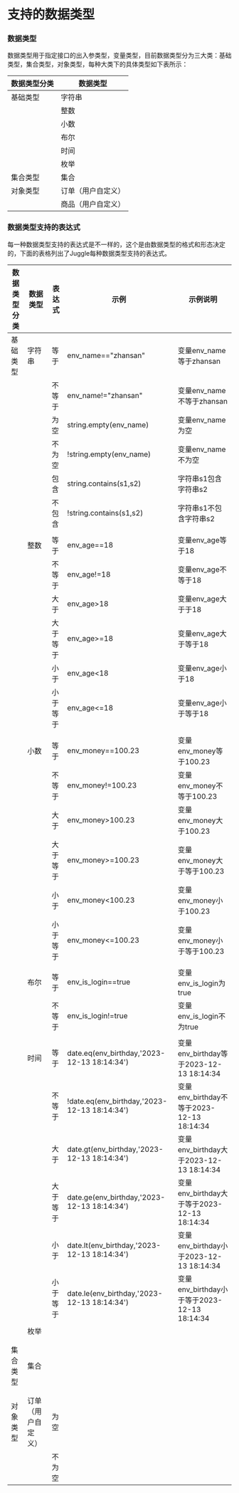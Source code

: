 # 支持的数据类型

### 数据类型

数据类型用于指定接口的出入参类型，变量类型，目前数据类型分为三大类：基础类型，集合类型，对象类型，每种大类下的具体类型如下表所示：

| 数据类型分类 | 数据类型           |
| ------------ | ------------------ |
| 基础类型     | 字符串             |
|              | 整数               |
|              | 小数               |
|              | 布尔               |
|              | 时间               |
|              | 枚举               |
| 集合类型     | 集合               |
| 对象类型     | 订单（用户自定义） |
|              | 商品（用户自定义） |

### 数据类型支持的表达式

每一种数据类型支持的表达式是不一样的，这个是由数据类型的格式和形态决定的，下面的表格列出了Juggle每种数据类型支持的表达式。

| 数据类型分类 | 数据类型           | 表达式   | 示例                                         | 示例说明                                    |
| ------------ | ------------------ | -------- | -------------------------------------------- | ------------------------------------------- |
| 基础类型     | 字符串             | 等于     | env_name==\"zhansan"                         | 变量env_name等于zhansan                     |
|              |                    | 不等于   | env_name!=\"zhansan"                         | 变量env_name不等于zhansan                   |
|              |                    | 为空     | string.empty(env_name)                       | 变量env_name为空                            |
|              |                    | 不为空   | !string.empty(env_name)                      | 变量env_name不为空                          |
|              |                    | 包含     | string.contains(s1,s2)                       | 字符串s1包含字符串s2                        |
|              |                    | 不包含   | !string.contains(s1,s2)                      | 字符串s1不包含字符串s2                      |
|              |                    |          |                                              |                                             |
|              | 整数               | 等于     | env_age==18                                  | 变量env_age等于18                           |
|              |                    | 不等于   | env_age!=18                                  | 变量env_age不等于18                         |
|              |                    | 大于     | env_age>18                                   | 变量env_age大于于18                         |
|              |                    | 大于等于 | env_age>=18                                  | 变量env_age大于等于18                       |
|              |                    | 小于     | env_age<18                                   | 变量env_age小于18                           |
|              |                    | 小于等于 | env_age<=18                                  | 变量env_age小于等于18                       |
|              |                    |          |                                              |                                             |
|              | 小数               | 等于     | env_money==100.23                            | 变量env_money等于100.23                     |
|              |                    | 不等于   | env_money!=100.23                            | 变量env_money不等于100.23                   |
|              |                    | 大于     | env_money>100.23                             | 变量env_money大于100.23                     |
|              |                    | 大于等于 | env_money>=100.23                            | 变量env_money大于等于100.23                 |
|              |                    | 小于     | env_money<100.23                             | 变量env_money小于100.23                     |
|              |                    | 小于等于 | env_money<=100.23                            | 变量env_money小于等于100.23                 |
|              |                    |          |                                              |                                             |
|              | 布尔               | 等于     | env_is_login==true                           | 变量env_is_login为true                      |
|              |                    | 不等于   | env_is_login!=true                           | 变量env_is_login不为true                    |
|              |                    |          |                                              |                                             |
|              | 时间               | 等于     | date.eq(env_birthday,'2023-12-13 18:14:34')  | 变量env_birthday等于2023-12-13 18:14:34     |
|              |                    | 不等于   | !date.eq(env_birthday,'2023-12-13 18:14:34') | 变量env_birthday不等于2023-12-13 18:14:34   |
|              |                    | 大于     | date.gt(env_birthday,'2023-12-13 18:14:34')  | 变量env_birthday大于2023-12-13 18:14:34     |
|              |                    | 大于等于 | date.ge(env_birthday,'2023-12-13 18:14:34')  | 变量env_birthday大于等于2023-12-13 18:14:34 |
|              |                    | 小于     | date.lt(env_birthday,'2023-12-13 18:14:34')  | 变量env_birthday小于2023-12-13 18:14:34     |
|              |                    | 小于等于 | date.le(env_birthday,'2023-12-13 18:14:34')  | 变量env_birthday小于等于2023-12-13 18:14:34 |
|              | 枚举               |          |                                              |                                             |
|              |                    |          |                                              |                                             |
|              |                    |          |                                              |                                             |
| 集合类型     | 集合               |          |                                              |                                             |
|              |                    |          |                                              |                                             |
|              |                    |          |                                              |                                             |
| 对象类型     | 订单（用户自定义） | 为空     |                                              |                                             |
|              |                    | 不为空   |                                              |                                             |

